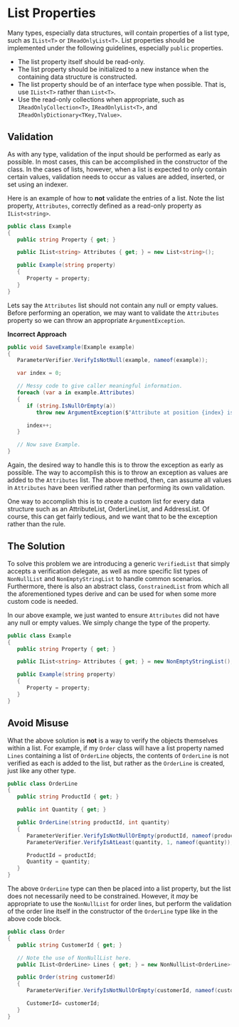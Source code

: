# List Properties

Many types, especially data structures, will contain properties of a list type,
such as `IList<T>` or `IReadOnlyList<T>`.  List properties should be implemented
under the following guidelines, especially `public` properties.

- The list property itself should be read-only.
- The list property should be initialized to a new instance when the containing data structure is constructed.
- The list property should be of an interface type when possible.  That is, use `IList<T>` rather than `List<T>`.
- Use the read-only collections when appropriate, such as `IReadOnlyCollection<T>`, `IReadOnlyList<T>`, and `IReadOnlyDictionary<TKey,TValue>`.

## Validation

As with any type, validation of the input should be performed as early as possible.
In most cases, this can be accomplished in the constructor of the class.
In the cases of lists, however, when a list is expected to only contain certain values,
validation needs to occur as values are added, inserted, or set using an indexer.

Here is an example of how to **not** validate the entries of a list.
Note the list property, `Attributes`, correctly defined as a read-only property as `IList<string>`.

```csharp
public class Example
{
   public string Property { get; }

   public IList<string> Attributes { get; } = new List<string>();

   public Example(string property)
   {
      Property = property;
   }
}
```

Lets say the `Attributes` list should not contain any null or empty values.
Before performing an operation, we may want to validate the `Attributes` property
so we can throw an appropriate `ArgumentException`.

**Incorrect Approach**

```csharp
public void SaveExample(Example example)
{
   ParameterVerifier.VerifyIsNotNull(example, nameof(example));

   var index = 0;

   // Messy code to give caller meaningful information.
   foreach (var a in example.Attributes)
   {
      if (string.IsNullOrEmpty(a))
         throw new ArgumentException($"Attribute at position {index} is null or empty.");

      index++;
   }

   // Now save Example.
}
```

Again, the desired way to handle this is to throw the exception as early as possible.
The way to accomplish this is to throw an exception as values are added to the `Attributes` list.
The above method, then, can assume all values in `Attributes` have been verified rather than performing its own validation.

One way to accomplish this is to create a custom list for every data structure such as an AttributeList, OrderLineList, and AddressList.
Of course, this can get fairly tedious, and we want that to be the exception rather than the rule.

## The Solution

To solve this problem we are introducing a generic `VerifiedList` that simply accepts a verification delegate, as well as more specific list types of `NonNullList` and `NonEmptyStringList` to handle common scenarios.  Furthermore, there is also an abstract class, `ConstrainedList` from which all the aforementioned types derive and can be used for when some more custom code is needed.

In our above example, we just wanted to ensure `Attributes` did not have any null or empty values.  We simply change the type of the property.

```csharp
public class Example
{
   public string Property { get; }

   public IList<string> Attributes { get; } = new NonEmptyStringList();

   public Example(string property)
   {
      Property = property;
   }
}
```

## Avoid Misuse

What the above solution is **not** is a way to verify the objects themselves within a list.  For example, if my `Order` class will have a list property named `Lines` containing a list of `OrderLine` objects, the contents of `OrderLine` is not verified as each is added to the list, but rather as the `OrderLine` is created, just like any other type.

```csharp
public class OrderLine
{
   public string ProductId { get; }

   public int Quantity { get; }

   public OrderLine(string productId, int quantity)
   {
      ParameterVerifier.VerifyIsNotNullOrEmpty(productId, nameof(productId));
      ParameterVerifier.VerifyIsAtLeast(quantity, 1, nameof(quantity));

      ProductId = productId;
      Quantity = quantity;
   }
}
```

The above `OrderLine` type can then be placed into a list property, but the list does not necessarily need to be constrained.  However, it *may* be appropriate to use the `NonNullList` for order lines, but perform the validation of the order line itself in the constructor of the `OrderLine` type like in the above code block.

```csharp
public class Order
{
   public string CustomerId { get; }

   // Note the use of NonNullList here.
   public IList<OrderLine> Lines { get; } = new NonNullList<OrderLine>();

   public Order(string customerId)
   {
      ParameterVerifier.VerifyIsNotNullOrEmpty(customerId, nameof(customerId));

      CustomerId= customerId;
   }
}
```
